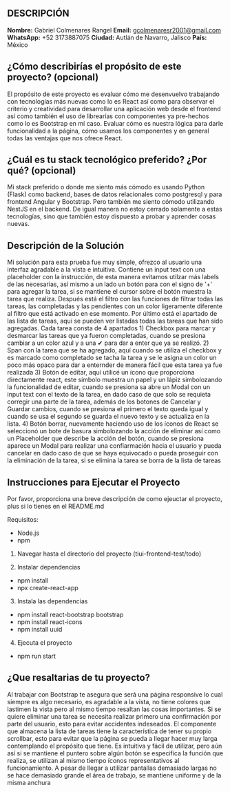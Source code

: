 ## DESCRIPCIÓN

**Nombre:** Gabriel Colmenares Rangel
**Email:** gcolmenaresr2001@gmail.com
**WhatsApp:** +52 3173887075
**Ciudad:** Autlán de Navarro, Jalisco
**País:** México

## ¿Cómo describirías el propósito de este proyecto? (opcional)

El propósito de este proyecto es evaluar cómo me desenvuelvo trabajando con tecnologías más nuevas como lo es React así como para observar el criterio y creatividad para desarrollar una aplicación web desde el frontend así como también el uso de librearías con componentes ya pre-hechos como lo es Bootstrap en mí caso.
Evaluar cómo es nuestra lógica para darle funcionalidad a la página, cómo usamos los componentes y en general todas las ventajas que nos ofrece React.

## ¿Cuál es tu stack tecnológico preferido? ¿Por qué? (opcional)

Mi stack preferido o donde me siento más cómodo es usando Python (Flask) como backend, bases de datos relacionales como postgresql y para frontend Angular y Bootstrap. Pero también me siento cómodo utilizando NestJS en el backend. De igual manera no estoy cerrado solamente a estas tecnologías, sino que también estoy dispuesto a probar y aprender cosas nuevas.

## Descripción de la Solución


Mi solución para esta prueba fue muy simple, ofrezco al usuario una interfaz agradable a la vista e intuitiva.
Contiene un input text con una placeholder con la instrucción, de esta manera evitamos utilzar más labels de las necesarias, así mismo a un lado un botón para con el signo de '+' para agregar la tarea, si se mantiene el cursor sobre el botón muestra la tarea que realiza.
Después está el filtro con las funciones de filtrar todas las tareas, las completadas y las pendientes con un color ligeramente diferente al filtro que está activado en ese momento.
Por último está el apartado de las lista de tareas, aquí se pueden ver listadas todas las tareas que han sido agregadas.
Cada tarea consta de 4 apartados
    1) Checkbox para marcar y desmarcar las tareas que ya fueron completadas, cuando se presiona cambiar a un color azul y a una ✔ para dar a enter que ya se realizó.
    2) Span con la tarea que se ha agregado, aquí cuando se utiliza el checkbox y es marcado como completado se tacha la tarea y se le asigna un color un poco más opaco para dar a enternder de manera fácil que esta tarea ya fue realizada
    3) Botón de editar, aquí utilicé un ícono que proporciona directamente react, este símbolo muestra un papel y un lápiz simbolozando la funcionalidad de editar, cuando se presiona sa abre un Modal con un input text con el texto de la tarea, en dado caso de que solo se requieta corregir una parte de la tarea, además de los botones de Cancelar y Guardar cambios, cuando se presiona el primero el texto queda igual y cuando se usa el segundo se guarda el nuevo texto y se actualiza en la lista.
    4) Botón borrar, nuevamente haciendo uso de los íconos de React se seleccionó un bote de basura simbolozando la acción de eliminar así como un Placeholder que describe la acción del botón, cuando se presiona aparece un Modal para realizar una confiarmación hacia el usuario y pueda cancelar en dado caso de que se haya equivocado o pueda proseguir con la eliminación de la tarea, si se elimina la tarea se borra de la lista de tareas

## Instrucciones para Ejecutar el Proyecto

Por favor, proporciona una breve descripción de como ejeuctar el proyecto, plus si lo tienes en el README.md 

Requisitos:
- Node.js
- npm

1) Navegar hasta el directorio del proyecto (tiui-frontend-test/todo)

2) Instalar dependencias
- npm install
- npx create-react-app

3) Instala las dependencias
- npm install react-bootstrap bootstrap
- npm install react-icons
- npm install uuid

4) Ejecuta el proyecto
- npm run start

## ¿Que resaltarias de tu proyecto?

Al trabajar con Bootstrap te asegura que será una página responsive lo cual siempre es algo necesario, es agradable a la vista, no tiene colores que lastimen la vista pero al mismo tiempo resaltan las cosas importantes.
Si se quiere eliminar una tarea se necesita realizar primero una confirmación por parte del usuario, esto para evitar accidentes indeseados.
El componente que almacena la lista de tareas tiene la característica de tener su propio scrollbar, esto para evitar que la página se pueda a llegar hacer muy larga contemplando el propósito que tiene.
Es intuitiva y fácil de utilizar, pero aún así si se mantiene el puntero sobre algún botón se especifica la función que realiza, se utilizan al mismo tiempo íconos representativos al funcionamiento.
A pesar de llegar a utilizar pantallas demasiado largas no se hace demasiado grande el área de trabajo, se mantiene uniforme y de la misma anchura
